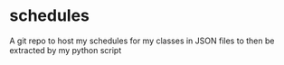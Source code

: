 # schedules
A git repo to host my schedules for my classes in JSON files to then be extracted by my python script
